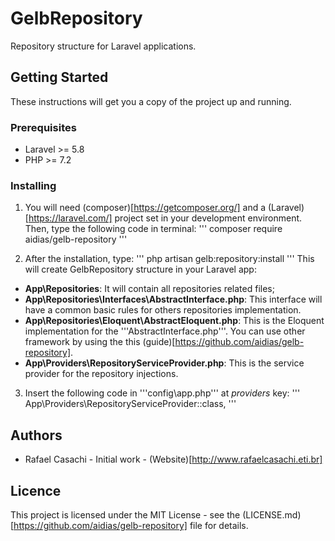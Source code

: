# GelbRepository
Repository structure for Laravel applications.

## Getting Started
These instructions will get you a copy of the project up and running.

### Prerequisites
- Laravel >= 5.8
- PHP >= 7.2

### Installing

1. You will need (composer)[https://getcomposer.org/] and a (Laravel)[https://laravel.com/] project set in your development environment. Then, type the following code in terminal:
'''
composer require aidias/gelb-repository
'''

2. After the installation, type:
'''
php artisan gelb:repository:install
'''
This will create GelbRepository structure in your Laravel app:
- **App\Repositories**: It will contain all repositories related files;
- **App\Repositories\Interfaces\AbstractInterface.php**: This interface will have a common basic rules for others repositories implementation.
- **App\Repositories\Eloquent\AbstractEloquent.php**: This is the Eloquent implementation for the '''AbstractInterface.php'''. You can use other framework by using the this (guide)[https://github.com/aidias/gelb-repository].
- **App\Providers\RepositoryServiceProvider.php**: This is the service provider for the repository injections.

3. Insert the following code in '''config\app.php''' at *providers* key:
'''
App\Providers\RepositoryServiceProvider::class,
'''

## Authors
- Rafael Casachi - Initial work - (Website)[http://www.rafaelcasachi.eti.br]

## Licence
This project is licensed under the MIT License - see the (LICENSE.md)[https://github.com/aidias/gelb-repository] file for details.
